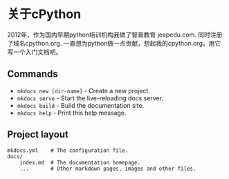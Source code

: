 # 关于cPython

2012年，作为国内早期python培训机构我做了智普教育 jeapedu.com. 同时注册了域名cpython.org.
一直想为python做一点贡献，想起我的cpython.org，用它写一个入门文档吧。

## Commands

* `mkdocs new [dir-name]` - Create a new project.
* `mkdocs serve` - Start the live-reloading docs server.
* `mkdocs build` - Build the documentation site.
* `mkdocs help` - Print this help message.

## Project layout

    mkdocs.yml    # The configuration file.
    docs/
        index.md  # The documentation homepage.
        ...       # Other markdown pages, images and other files.
